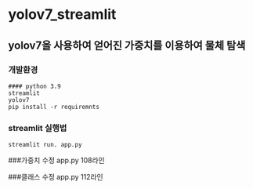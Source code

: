 # yolov7_streamlit


## yolov7을 사용하여 얻어진 가중치를 이용하여 물체 탐색
  ### 개발환경
    #### python 3.9
    streamlit
    yolov7
    pip install -r requiremnts

  ### streamlit 실행법
    streamlit run. app.py

  ###가중치 수정
    app.py 108라인

  ###클래스 수정
    app.py 112라인

